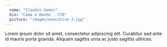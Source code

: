 ```yaml
---
  name: "Claudio Gomes"
  bio: "Cama e Banho - CTO"
  picture: "images/executive-3.jpg"
---
```


Lorem ipsum dolor sit amet, consectetur adipiscing elit. Curabitur sed ante id mauris porta gravida. Aliquam sagittis urna ac justo sagittis ultrices.